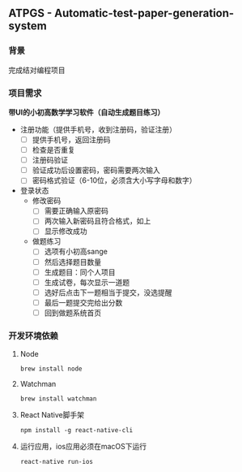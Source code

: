 ## ATPGS - Automatic-test-paper-generation-system

### 背景

完成结对编程项目

### 项目需求

**带UI的小初高数学学习软件（自动生成题目练习）**

- 注册功能（提供手机号，收到注册码，验证注册）
  - [ ] 提供手机号，返回注册码
  - [ ] 检查是否重复
  - [ ] 注册码验证
  - [ ] 验证成功后设置密码，密码需要两次输入
  - [ ] 密码格式验证（6-10位，必须含大小写字母和数字）
- 登录状态
  - 修改密码
    - [ ] 需要正确输入原密码
    - [ ] 两次输入新密码且符合格式，如上
    - [ ] 显示修改成功
  - 做题练习
    - [ ] 选项有小初高sange
    - [ ] 然后选择题目数量
    - [ ] 生成题目：同个人项目
    - [ ] 生成试卷，每次显示一道题
    - [ ] 选好后点击下一题相当于提交，没选提醒
    - [ ] 最后一题提交完给出分数
    - [ ] 回到做题系统首页

### 开发环境依赖

1. Node

   `brew install node`

2. Watchman

   `brew install watchman`

3. React Native脚手架

   `npm install -g react-native-cli`

4. 运行应用，ios应用必须在macOS下运行

   `react-native run-ios`